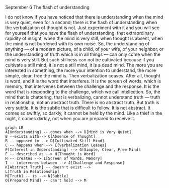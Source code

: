 September 6
The flash of understanding

I do not know if you have noticed that there is understanding when the mind is very quiet, even for a second; there is the flash of understanding when the verbalization of thought is not. Just experiment with it and you will see for yourself that you have the flash of understanding, that extraordinary rapidity of insight, when the mind is very still, when thought is absent, when the mind is not burdened with its own noise. So, the understanding of anything — of a modern picture, of a child, of your wife, of your neighbor, or the understanding of truth which is in all things — can only come when the mind is very still. But such stillness can not be cultivated because if you cultivate a still mind, it is not a still mind, it is a dead mind.
The more you are interested in something, the more your intention to understand, the more simple, clear, free the mind is. Then verbalization ceases. After all, thought is word, and it is the word that interferes. It is the screen of words, which is memory, that intervenes between the challenge and the response. It is the word that is responding to the challenge, which we call intellection. So, the mind that is chattering, that is verbalizing, cannot understand truth — truth in relationship, not an abstract truth. There is no abstract truth. But truth is very subtle. It is the subtle that is difficult to follow. It is not abstract. It comes so swiftly, so darkly, it cannot be held by the mind. Like a thief in the night, it comes darkly, not when you are prepared to receive it.

```mermaid
graph LR
A[Understanding] -- comes when --> B[Mind is Very Quiet]
B --exists with--> C[Absence of Thought]
B -- opposed to --> D[Cultivated Still Mind]
C -- happens when --> E[Verbalization Ceases]
F[Interest in Understanding] --> G[Simple, Clear, Free Mind]
E -- described as --> H[Thought is Word]
H -- creates --> I[Screen of Words, Memory]
I -- intervenes between --> J[Challenge and Response]
K[Abstract Truth] -- doesn't exist -->
L[Truth in Relationship]
M[Truth] -- is --> N[Subtle]
O[Prepared Mind] -- can't hold --> M
```
